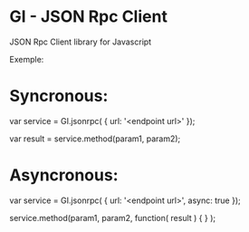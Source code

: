 # GI - JSON Rpc Client

JSON Rpc Client library for Javascript

Exemple:

# Syncronous:

var service = GI.jsonrpc( { url: '&lt;endpoint url&gt;' });

var result = service.method(param1, param2);


# Asyncronous:

var service = GI.jsonrpc( { url: '&lt;endpoint url&gt;', async: true });

service.method(param1, param2, function( result )
  {
  }
);
